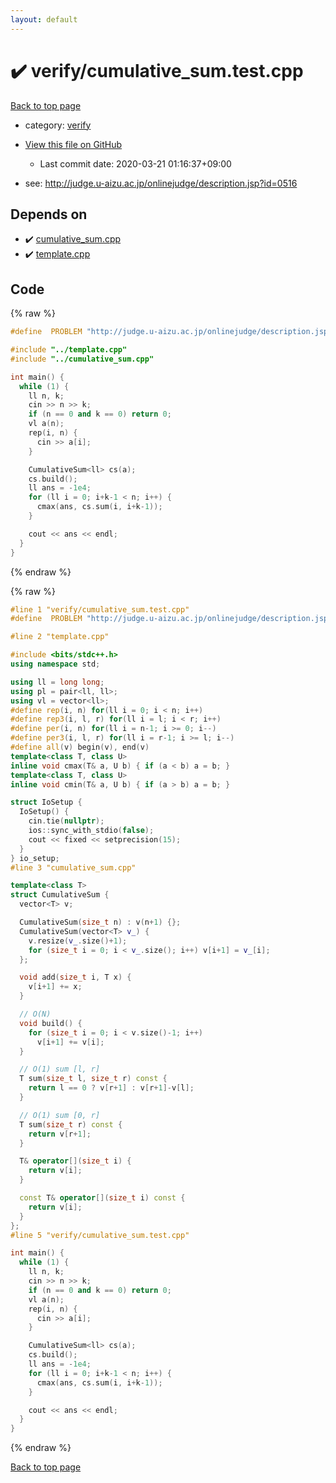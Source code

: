 ```yaml
---
layout: default
---
```


<!-- mathjax config similar to math.stackexchange -->
<script type="text/javascript" async
  src="https://cdnjs.cloudflare.com/ajax/libs/mathjax/2.7.5/MathJax.js?config=TeX-MML-AM_CHTML">
</script>
<script type="text/x-mathjax-config">
  MathJax.Hub.Config({
    TeX: { equationNumbers: { autoNumber: "AMS" }},
    tex2jax: {
      inlineMath: [ ['$','$'] ],
      processEscapes: true
    },
    "HTML-CSS": { matchFontHeight: false },
    displayAlign: "left",
    displayIndent: "2em"
  });
</script>

<script type="text/javascript" src="https://cdnjs.cloudflare.com/ajax/libs/jquery/3.4.1/jquery.min.js"></script>
<script src="https://cdn.jsdelivr.net/npm/jquery-balloon-js@1.1.2/jquery.balloon.min.js" integrity="sha256-ZEYs9VrgAeNuPvs15E39OsyOJaIkXEEt10fzxJ20+2I=" crossorigin="anonymous"></script>
<script type="text/javascript" src="../../assets/js/copy-button.js"></script>
<link rel="stylesheet" href="../../assets/css/copy-button.css" />


# :heavy_check_mark: verify/cumulative_sum.test.cpp

<a href="../../index.html">Back to top page</a>

* category: <a href="../../index.html#e8418d1d706cd73548f9f16f1d55ad6e">verify</a>
* <a href="{{ site.github.repository_url }}/blob/master/verify/cumulative_sum.test.cpp">View this file on GitHub</a>
    - Last commit date: 2020-03-21 01:16:37+09:00


* see: <a href="http://judge.u-aizu.ac.jp/onlinejudge/description.jsp?id=0516">http://judge.u-aizu.ac.jp/onlinejudge/description.jsp?id=0516</a>


## Depends on

* :heavy_check_mark: <a href="../../library/cumulative_sum.cpp.html">cumulative_sum.cpp</a>
* :heavy_check_mark: <a href="../../library/template.cpp.html">template.cpp</a>


## Code

<a id="unbundled"></a>
{% raw %}
```cpp
#define  PROBLEM "http://judge.u-aizu.ac.jp/onlinejudge/description.jsp?id=0516"

#include "../template.cpp"
#include "../cumulative_sum.cpp"

int main() {
  while (1) {
    ll n, k;
    cin >> n >> k;
    if (n == 0 and k == 0) return 0;
    vl a(n);
    rep(i, n) {
      cin >> a[i];
    }

    CumulativeSum<ll> cs(a);
    cs.build();
    ll ans = -1e4;
    for (ll i = 0; i+k-1 < n; i++) {
      cmax(ans, cs.sum(i, i+k-1));
    }

    cout << ans << endl;
  }
}

```
{% endraw %}

<a id="bundled"></a>
{% raw %}
```cpp
#line 1 "verify/cumulative_sum.test.cpp"
#define  PROBLEM "http://judge.u-aizu.ac.jp/onlinejudge/description.jsp?id=0516"

#line 2 "template.cpp"

#include <bits/stdc++.h>
using namespace std;

using ll = long long;
using pl = pair<ll, ll>;
using vl = vector<ll>;
#define rep(i, n) for(ll i = 0; i < n; i++)
#define rep3(i, l, r) for(ll i = l; i < r; i++)
#define per(i, n) for(ll i = n-1; i >= 0; i--)
#define per3(i, l, r) for(ll i = r-1; i >= l; i--)
#define all(v) begin(v), end(v)
template<class T, class U>
inline void cmax(T& a, U b) { if (a < b) a = b; }
template<class T, class U>
inline void cmin(T& a, U b) { if (a > b) a = b; }

struct IoSetup {
  IoSetup() {
    cin.tie(nullptr);
    ios::sync_with_stdio(false);
    cout << fixed << setprecision(15);
  }
} io_setup;
#line 3 "cumulative_sum.cpp"

template<class T>
struct CumulativeSum {
  vector<T> v;

  CumulativeSum(size_t n) : v(n+1) {};
  CumulativeSum(vector<T> v_) {
    v.resize(v_.size()+1);
    for (size_t i = 0; i < v_.size(); i++) v[i+1] = v_[i];
  };

  void add(size_t i, T x) {
    v[i+1] += x;
  }

  // O(N)
  void build() {
    for (size_t i = 0; i < v.size()-1; i++)
      v[i+1] += v[i];
  }

  // O(1) sum [l, r]
  T sum(size_t l, size_t r) const {
    return l == 0 ? v[r+1] : v[r+1]-v[l];
  }

  // O(1) sum [0, r]
  T sum(size_t r) const {
    return v[r+1];
  }

  T& operator[](size_t i) {
    return v[i];
  }

  const T& operator[](size_t i) const {
    return v[i];
  }
};
#line 5 "verify/cumulative_sum.test.cpp"

int main() {
  while (1) {
    ll n, k;
    cin >> n >> k;
    if (n == 0 and k == 0) return 0;
    vl a(n);
    rep(i, n) {
      cin >> a[i];
    }

    CumulativeSum<ll> cs(a);
    cs.build();
    ll ans = -1e4;
    for (ll i = 0; i+k-1 < n; i++) {
      cmax(ans, cs.sum(i, i+k-1));
    }

    cout << ans << endl;
  }
}

```
{% endraw %}

<a href="../../index.html">Back to top page</a>

